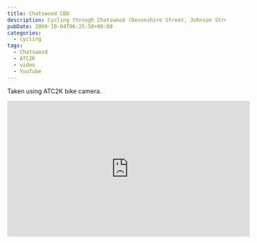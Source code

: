 ```yaml
---
title: Chatswood CBD
description: Cycling through Chatswood (Devonshire Street, Johnson Street, Claude Lane, Spring Street, Victoria Avenue, Anderson Street).
pubDate: 2009-10-04T06:25:58+00:00
categories:
  - cycling
tags:
  - Chatswood
  - ATC2K
  - video
  - YouTube
---
```


Taken using ATC2K bike camera.

<iframe width="560" height="315" src="https://www.youtube-nocookie.com/embed/LWYcK-rW548" title="YouTube video player" frameborder="0" allow="accelerometer; autoplay; clipboard-write; encrypted-media; gyroscope; picture-in-picture" allowfullscreen></iframe>
